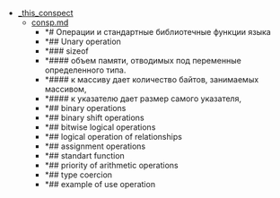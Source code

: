 - <a href = "F:\Node_projects\Node_Way\NBase\_Md\_Index\_TGUniversitet\I_kurs\++Основы_программирования\2. Операции и стандартные библиотечные функции языка\_this_conspect\cat._this_conspect\dir._this_conspect.md">_this_conspect</a>
    - <a href = "F:\Node_projects\Node_Way\NBase\_Md\_Index\_TGUniversitet\I_kurs\++Основы_программирования\2. Операции и стандартные библиотечные функции языка\_this_conspect\consp.md">consp.md</a>
        - *# Операции и стандартные библиотечные функции языка
        - *## Unary operation 
        - *### sizeof 
        - *#### объем памяти, отводимых под переменные определенного типа.
        - *#### к массиву дает количество байтов, занимаемых массивом,
        - *#### к указателю дает размер самого указателя,
        - *## binary operations
        - *## binary shift operations
        - *## bitwise logical operations
        - *## logical operation of relationships
        - *## assignment operations
        - *## standart function
        - *## priority of arithmetic operations
        - *## type coercion
        - *## example of use operation
